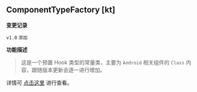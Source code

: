 ## ComponentTypeFactory [kt]

**变更记录**

`v1.0` `添加`

**功能描述**

> 这是一个预置 Hook 类型的常量类，主要为 `Android` 相关组件的 `Class` 内容，跟随版本更新会逐一进行增加。

详情可 [点击这里](https://github.com/fankes/YukiHookAPI/blob/master/yukihookapi/src/api/kotlin/com/highcapable/yukihookapi/hook/type/android/ComponentTypeFactory.kt) 进行查看。